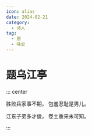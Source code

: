 ```yaml
---
icon: alias
date: 2024-02-21
category:
  - 诗人
tag:
  - 唐
  - 咏史
---
```


# 题乌江亭

<!-- more -->


::: center 

胜败兵家事不期， 包羞忍耻是男儿。

江东子弟多才俊， 卷土重来未可知。

:::